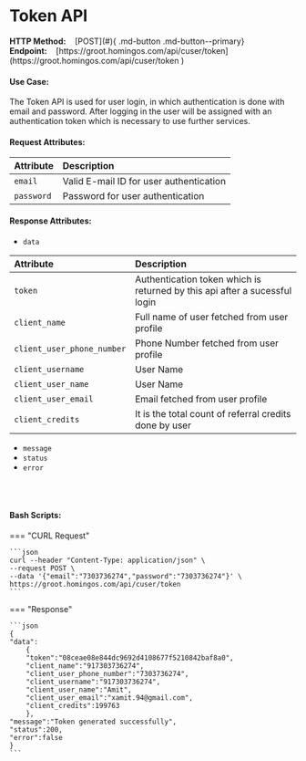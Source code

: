 <h1>Token API</h1>
<b>HTTP Method:</b> &nbsp;&nbsp;&nbsp;[POST](#){ .md-button .md-button--primary} &nbsp;&nbsp;&nbsp;&nbsp;&nbsp;&nbsp;&nbsp;&nbsp;&nbsp;
<b>Endpoint:</b>&nbsp;&nbsp;&nbsp; [https://groot.homingos.com/api/cuser/token](https://groot.homingos.com/api/cuser/token )

#### Use Case:
The Token API is used for user login, in which authentication is done with email and password. After logging in the user will be assigned with an authentication token which is necessary to
use further services.

#### Request Attributes:
| Attribute   | Description    |
| :---------- | :--------------|
| `email`     | Valid E-mail ID for user authentication|
| `password`  | Password for user authentication |

#### Response Attributes:
- `data`

| Attribute   | Description    |
| :---------- | :--------------|
| `token`     | Authentication token which is returned by this api after a sucessful login |
| `client_name`  | Full name of user fetched from user profile|
| `client_user_phone_number`| Phone Number fetched from user profile |
| `client_username`  | User Name|
| `client_user_name`  | User Name|
| `client_user_email`  | Email fetched from user profile |
| `client_credits`  |  It is the total count of referral credits done by user|

- `message`
- `status`
- `error`
<br>
<br>

#### Bash Scripts:
=== "CURL Request"

    ```json
    curl --header "Content-Type: application/json" \
  	--request POST \
  	--data '{"email":"7303736274","password":"7303736274"}' \
  	https://groot.homingos.com/api/cuser/token
    ```

=== "Response"

    ```json
    {
    "data":
    	{
    	"token":"08ceae08e844dc9692d4108677f5210842baf8a0",
    	"client_name":"917303736274",
    	"client_user_phone_number":"7303736274",
    	"client_username":"917303736274",
    	"client_user_name":"Amit",
    	"client_user_email":"xamit.94@gmail.com",
    	"client_credits":199763
        },
    "message":"Token generated successfully",
    "status":200,
    "error":false
    }
    ```










